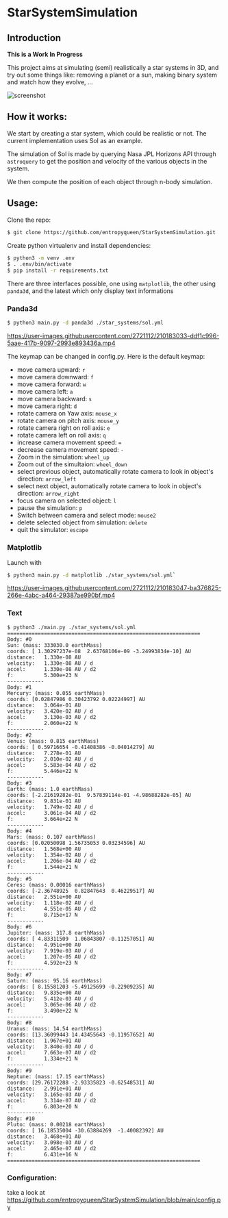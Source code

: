 # StarSystemSimulation

## Introduction

**This is a Work In Progress**

This project aims at simulating (semi) realistically a star systems in 3D, and try out some things like: 
removing a planet or a sun, making binary system and watch how they evolve, ...

![screenshot](./screenshot/screenshot.png)

## How it works:

We start by creating a star system, which could be realistic or not. The current implementation uses Sol as an example.

The simulation of Sol is made by querying Nasa JPL Horizons API through `astroquery` to get the position and velocity of
the various objects in the system.

We then compute the position of each object through n-body simulation.

## Usage:

Clone the repo:
```bash
$ git clone https://github.com/entropyqueen/StarSystemSimulation.git
```

Create python virtualenv and install dependencies:
```bash
$ python3 -m venv .env
$ . .env/bin/activate
$ pip install -r requirements.txt
```


There are three interfaces possible, one using `matplotlib`, the other using `panda3d`, and the latest which only display text informations

### Panda3d

```bash
$ python3 main.py -d panda3d ./star_systems/sol.yml
```
https://user-images.githubusercontent.com/2721112/210183033-ddf1c996-5aae-417b-9097-2993e893436a.mp4

The keymap can be changed in config.py.
Here is the default keymap:

- move camera upward: `r`
- move camera downward: `f`
- move camera forward: `w`
- move camera left: `a`
- move camera backward: `s`
- move camera right: `d`
- rotate camera on Yaw axis: `mouse_x`
- rotate camera on pitch axis: `mouse_y`
- rotate camera right on roll axis: `e`
- rotate camera left on roll axis: `q`
- increase camera movement speed: `=`
- decrease camera movement speed: `-`
- Zoom in the simulation: `wheel_up`
- Zoom out of the simultaion: `wheel_down`
- select previous object, automatically rotate camera to look in object's direction: `arrow_left`
- select next object, automatically rotate camera to look in object's direction: `arrow_right`
- focus camera on selected object: `l`
- pause the simulation: `p`
- Switch between camera and select mode: `mouse2`
- delete selected object from simulation: `delete`
- quit the simulator: `escape`

### Matplotlib

Launch with
```bash
$ python3 main.py -d matplotlib ./star_systems/sol.yml`
```

https://user-images.githubusercontent.com/2721112/210183047-ba376825-266e-4abc-a464-29387ae990bf.mp4


### Text

```
$ python3 ./main.py ./star_systems/sol.yml
===============================================================
Body: #0
Sun: (mass: 333030.0 earthMass)
coords:	[ 1.30297237e-08  2.63768106e-09 -3.24993834e-10] AU
distance:	1.330e-08 AU
velocity:	1.330e-08 AU / d
accel:		1.330e-08 AU / d2
f:			5.300e+23 N
------------
Body: #1
Mercury: (mass: 0.055 earthMass)
coords:	[0.02847986 0.30423792 0.02224997] AU
distance:	3.064e-01 AU
velocity:	3.420e-02 AU / d
accel:		3.130e-03 AU / d2
f:			2.060e+22 N
------------
Body: #2
Venus: (mass: 0.815 earthMass)
coords:	[ 0.59716654 -0.41408386 -0.04014279] AU
distance:	7.278e-01 AU
velocity:	2.010e-02 AU / d
accel:		5.583e-04 AU / d2
f:			5.446e+22 N
------------
Body: #3
Earth: (mass: 1.0 earthMass)
coords:	[-2.21619282e-01  9.57839114e-01 -4.98688282e-05] AU
distance:	9.831e-01 AU
velocity:	1.749e-02 AU / d
accel:		3.061e-04 AU / d2
f:			3.664e+22 N
------------
Body: #4
Mars: (mass: 0.107 earthMass)
coords:	[0.02050098 1.56735053 0.03234596] AU
distance:	1.568e+00 AU
velocity:	1.354e-02 AU / d
accel:		1.206e-04 AU / d2
f:			1.544e+21 N
------------
Body: #5
Ceres: (mass: 0.00016 earthMass)
coords:	[-2.36748925  0.82847643  0.46229517] AU
distance:	2.551e+00 AU
velocity:	1.118e-02 AU / d
accel:		4.551e-05 AU / d2
f:			8.715e+17 N
------------
Body: #6
Jupiter: (mass: 317.8 earthMass)
coords:	[ 4.83311509  1.06843807 -0.11257051] AU
distance:	4.951e+00 AU
velocity:	7.919e-03 AU / d
accel:		1.207e-05 AU / d2
f:			4.592e+23 N
------------
Body: #7
Saturn: (mass: 95.16 earthMass)
coords:	[ 8.15581203 -5.49125699 -0.22909235] AU
distance:	9.835e+00 AU
velocity:	5.412e-03 AU / d
accel:		3.065e-06 AU / d2
f:			3.490e+22 N
------------
Body: #8
Uranus: (mass: 14.54 earthMass)
coords:	[13.36099443 14.43455643 -0.11957652] AU
distance:	1.967e+01 AU
velocity:	3.840e-03 AU / d
accel:		7.663e-07 AU / d2
f:			1.334e+21 N
------------
Body: #9
Neptune: (mass: 17.15 earthMass)
coords:	[29.76172288 -2.93335823 -0.62548531] AU
distance:	2.991e+01 AU
velocity:	3.165e-03 AU / d
accel:		3.314e-07 AU / d2
f:			6.803e+20 N
------------
Body: #10
Pluto: (mass: 0.00218 earthMass)
coords:	[ 16.18535004 -30.63884269  -1.40082392] AU
distance:	3.468e+01 AU
velocity:	3.098e-03 AU / d
accel:		2.465e-07 AU / d2
f:			6.431e+16 N
===============================================================
```


### Configuration:

take a look at https://github.com/entropyqueen/StarSystemSimulation/blob/main/config.py 

